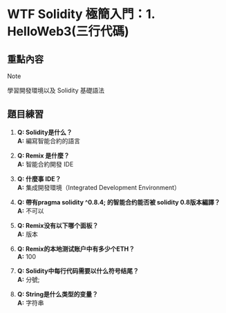 # WTF Solidity 極簡入門：1. HelloWeb3(三行代碼)

## 重點內容

> [!NOTE]
> 學習開發環境以及 Solidity 基礎語法

## 題目練習

1. **Q: Solidity是什么？**  
   **A:** 編寫智能合約的語言

2. **Q: Remix 是什麼？**  
   **A:** 智能合約開發 IDE

3. **Q: 什麼事 IDE？**  
   **A:** 集成開發環境（Integrated Development Environment）

4. **Q: 帶有pragma solidity ^0.8.4; 的智能合约能否被 solidity 0.8版本編譯？**  
   **A:** 不可以

5. **Q: Remix没有以下哪个面板？**  
   **A:** 版本

6. **Q: Remix的本地测试账户中有多少个ETH？**  
   **A:** 100

7. **Q: Solidity中每行代码需要以什么符号结尾？**  
   **A:** 分號;

8. **Q: String是什么类型的变量？**  
   **A:** 字符串

<!--
 ____               __              _     _     _
/ ___|     __ _    / _|   _   _    | |   | |   | |
\___ \    / _` |  | |_   | | | |   | |   | |   | |
 ___) |  | (_| |  |  _|  | |_| |   |_|   |_|   |_|
|____/    \__,_|  |_|     \__,_|   (_)   (_)   (_)

XKKKKKKKKKKKKKKKKKKKKKKKKKKKKKKKKKKKKKKKXXXXXXXXXXXXXXXXXXXXXXXXXXXXXXXXXXXXXXXXXXXXXXXXXXXXXXXXXXXXXXXXXXXX
KKKKKKKKKKKKKKKKKKKKKKKKKKKKKKKKKKKKKKKKKXXXXXXXXXXXXXXXXXXXXXXXXXXXXXXXXXXXXXXXXXXXXXXXXXXXXXKKKKKKXXXXXXXX
KKKKKKKKKKKKKKKKKKKKKKKKKKKKKXXXXXXXXXXXXXXXXXXXXXXXXXXXXXXXXXXXXXXXXXXXXXXXXXXXXXXXXXXXXXXXXXXXXXXXXXXXXXXX
XKKKKKKKKKKKKKKKKKKKKXXXXXXXXXXXXXXXXXXXXXXXXXXXXNNNNNNNNNNNNNNNNNNNNNNNXXXXXXXXXXXXXXXXXXXXXXXXXXXXXXXXXXXX
XXKKKKKKKKKKXXXXXXXXXXXXXXXXXXXXXXNNNNNNNNNNNNNNNNNNNNNNNNNNNNNXXXXXKKKKK0K000K0K000000000000000000000000000
XXXXXKKKKKXXXXXXKKK00000K0000000000K000000KKKKKKKK00OOO00KKKKKKKK0KKKKKKXXXXXXXXXXXXXXXXXXXXXXXXXXXXXXXXXXXX
XXXXXXXKXXKKKKX0KNWNNNXXXXXXXXXXXXXXXXXXXNNNNXOdc;..   ..,ckKXNNNNNNNNXXXXXXXXXXXXXXXXXXXXXXXXXXXXXXXXXXXXXX
XXXXXXXXKKKKKKXKXWWWWWWWWWNNXXXXXXXXXXXXXXKd:.              .,lOXNNNNNXXXXXXXXXXXXXXXXXXXXXXXXXXXXXXXXXXXXXX
XXXXXXXXXXKKKXXKKWWWNWWWWNWWWWNNXXXXXXXXKl.              ....   ,kXNNNNNXXXXXXXXXXXXXXXXXXXXXXXXXXXXXXXXXXXX
XXXXXXXXXXKKKXXKKNWNNNWWNNNNNNWWWWWNXXXK'   .,cllcc:;'';looool,  .dNNNNNNNXXXNNXXXXXXXXXXXXXXXXXXXXXXXXXXXXX
XXXXXXXXXXXKKXXKKNNNNNNNNXXXXXNWWWWWWWNc   ;odddddddddddddddddol' .ONNXXXXXXXXXXXXXXXXXXXXXXKKKKKKKKKKKKKKXX
XXXXXXXXXXXXXXXKKXNNXNNNNXXKKKNWWWNWWWN. .;dxxddxdxddxxxxxdddddoo;.oNNXXXXXXXXXXXXXXXXXXXXXXXKKKKKKKKKKKKKXX
XXXXXXXXXXXXXXXKKXXXXXNNNXXKKKXNNNNWWWN..,cdxxxxdddddddddddddddooo'cNNXXXXXXXXXXXXXXXXXXXXXXXXXXKKKKKKKKKKXX
XXXXXXXXXXXXXXXKKXXXXXXXXXXKKKXNXXXWWWN';:lddddxdddddddddddddddooocoNNXXXXXXXXXXXXXXXXXXXXXXXXXXXKKKKKKKKKXN
XXXXXXXXXXXXXXXKKXXXXXXXXXXKKKKXXXXWWWWccloooooc:;;:clooolc:;;:clooxNNNXXXXXXXXXXXXXXXXXXXXXXXXXXXXXXXKKKKXN
XXXXXXXXXXXXXXNK0XXXXXXXXXXKKKKXXKXNWWWxlodoolc;,,,,,,:c:;;;:ccllodkNNNXXXXXXXXXXXXXXXXXXXXXXXXXXXXXXXXKKKXX
XXXXXXXXXXXXXXNK0XXXXXXXXXXKKKKXXKXNNNXO:oool:;;;..;,;,c;;,..;;:cccokNNXXXXXXXXXXXXXXXXXXXXXXXXXXXXXXXXXKKXX
XXXXXXXXXXXXXXNX0XXXXXXXXXXKKKKXXKXNNx:lcooollc:::::c::dl:c::ccclloooXXXXXXXXXXXXXXXXXXXXXXXXXXXXXXXXXXXKKXX
XXXXXXXXXXXXXXNX0XXXXXXXXXXKKKKXXXXNNxcc:odoooooooolclodolllooolllo:OXXXXXXXXXXXXXXXXXXXXXXXXXXXXXXXXXXXKKXX
XXXXXXXXXXXXXXXX0XXXXXXXXXXKKKKKKKXNNXx;cxddoldddoc;clcclllcldxdooloXXXXXXXXXXXXXXXXXXXXXXXXXXXXXXXXXXXKKKXX
XXXXXXXXXXXXXXXX0XXXXXXXXXXKKKKKKKXXNNXkddddlllllc;::,,;;;:l:coooodKXXXXXXXXXXXXXXXXXXXXXXXXXXXXXXXXXXXXXKXX
XXXXXXXXXXXXXXXX0XXXXXXXXXXKKKKKKKKXNXNNX0kdollllc:ccc::ccllccoooxKKXXXXXXXKXXXXXXXXXXXXXXXXXXXXXXXXXXXXXXXN
XXXXXXXXXXXXXXXXOXXXXXXXXXXKKKKKKKKXXXXNNN0doolll:,';cddxo,'::oooOKKXXXXXKXKKXXXXXXXXXXXXXXXXXXXXXXXXXXXXXNN
XXXXXXXXXXXXXXXXOXXXXXXXXXXKKKKKKKKXXXXNNNXxollclclllcccclloolooxKKKXXXXXXXKKXXXXXXXXXXXXXXXXXXXXXXXXXXXXXNN
XXXXXXXXXKXXXXXXOXXXXXXXXXXKKKKKKKKKXXXNNNNOlccccloollccclooolokKKKKXXXXXXXKXXXXXXXXXXXXXXXXXXXXXXXXXXXXXXNN
XXXXXXXXXXXXXXXXOXXXXXXXXXXKKKKKKKKKXXXXXXNOol::;:lollccclooll0KKKKXXXXXXXXXXXXXXXXXXXXXXXXXXXXXXXXXXXXXXXNN
XXXXXXXXXXXXXXXXOXXXXXXXXXXKKKKKKKKKKXXX0l,colc:;,''''',,,;:ll;kKKKXXXXXXXXXXXXXXXXXXXXXXXXXXXXXXXXXXXXXXXNN
XXXXXXXXXXXXXXXXOXXXXXXXXXXKKKKKKKKKXXXK. .loolc:;;;,,;:clloo; .kKXXXXXXXXXXXXXXXXXXXXXXXXXXXXXXXXXXXXXXXXNN
XXXXXXXXXXXXXXXXOXXXXXXXXXXKKKKKKKK0xox.   .cooollccclodolooo'  .oxKKKKXXXXXXXXXXXXXXXXXXXXXXXXXXXXXXXXXXXNN
XXXXXXXXXXXXXNXX0XXXXXXXXXXKKKKko;.   ':     'loooool:cllooc.    ;'.,:lxKKXXKKKKKXXKK00OOO00K0O00KXXXXXXXKNN
XXXXXXXXXXXXNNXX0XXXXXXXXXKxc,.        .:      ,codolllloc'     .c      .;dOkkOOO0OOxxxxxdddOOxdkOKKKKKKKKNN
XXXXXXXXXXXXXNNX0XXXX0xl:'              .:'     .,:ldddo;.      :.          .:xOKK0KO0OO0O0OXKKO0KKKKKKKKKXX
XXXXXXXXXXXXNNNX0XX0:.                    .;.    .  .;l'                       .;OXXXXXXXXXXXKKK0KKKKKKKK0XX
XXXXXXXXXXXXNNNN0Xd.                               ,.                            .xXXXXXXXXXXKKKKKKKKKKKK0XX
XXXXXXXXXXXXNNNN0;.                           .:,   ,.o.                          .kXXXXXXXXXKKK00KKKKKKK0XX
XXXXXXXXXXXNNNNX,                           .ckkd.  .                              ,KXXXXXXXKKK00000000000XX
XXXXXXXXXXXNNNX:                           .oxdo'      .;:.        ..              .dXXXXXXKKK000000000000XX
XXXXXXXXXXXNNNd.                          .xkxd'     ,dkkxc       'cl;'             'KXXXKKKKK000000000000XX
XXXXXXXXXXXXNK.                          .dxxx:    ;dkddc.         .cc.             .kXXXXXXXXXXXKKKKKKKKKXX
XXXXXXXXXXXXXl                          .xxxxc   ;xOkxl.  .;c:.                      lXXXNNNNNNXXXXXXXXXXXXX
XXXXXXXXKKXXK.                         .xkxxl. ,dxdxd,  .cxxxl.                      ;KXXXXNXNNXNNXXXXXXXXNN
XXXXXXKKKKXXd.                       .:kOkxdc.cxxddc..;dkxd:.                        .kKXXXXXXNNNNNNNNNNNNNN
XXXXXKKKKKKX:                     .cxOOOkkkkkxkxdc,;lxxxd:.                          .:KXXXXXXXXNNNNNNNNNNNN
XXXXXKKKKKK0.                    :kOkxddxkkkkkxdocodool,.                             .KXXXXXXXXXXXXXNNNNNNN
XXXXKKKKKKKl                    lkkxxxddddxxkxdxddoo:.                                .KXXXXXXXNNNNNNNNNNNNN
XXKKKKKKKKKd                  .oxddddoollloodddxxdl'.'',;:lodd.                       .dkkkkkkkkkkkOOOOOOOOO
XXKKKKKKKKK0xol:,'..         .dxddddolllllllllodddddxddxdlc;.                      .,cxO00000000KKKKKKKKKKKK
XXKKKKKKKKKOOOOOOOkxxdol:'. .dxddooollllccccccclolc;,...                     .,:lodxxxxOKKKKKKKKKKKKXXXXXXXX
XKKKKKKKKKOkkkkkxxxddolc,..:xxddooollllcccccccc;.                            .,:lodxxxxOKKKKKKKKKKXXXXXXXXXX
XKKKKKKKKKxxxxdddollc::,.,dxddoolllllllccccc:'                               .':coddxxxkKKKKKKKKKKXXXXXXXXXX
XKKKKKKKK0xxdddoollc:;,;lxdolllllcllllllc;..                                 .';cloddddxKKKKKKKKKKXXXXXXXXXX
XKKKKKKKKOddoooollcccldxdolllcccclllll:.                                   . .';:loodddd0KKKKKKKKKKXXXXXXXXX
KKKKKKKKKkdoooooooddxxollccc::::::cc:.                                     : .';:cllodddkKKKKKKKKKKXXXXXXXXX
KKKKKKKKKdlodkkkkkkxdolc:::;;;;;;:,.                                       d'..;:clloodxxkKKKKKKKKXXXXXXXXXX
KKKKKKKK0odxkkxxdddolcc:::::;;;::.                                         xl..;:ccclloxxxOKKKKKKKKXXXXXXXXX
KKKKKKKKkdddddoooollccc::::::::,                                           ld..;:clcclodxxxKKKKKKKKKXXXXXXXX
KKKKKKKKxloolllllccccc:::::::;.                                            .d..,:clllloddxxOKKKKKKKKKXXXXXXX
KKKKKKKK0lccccc:::::::::::::'                                               .,.':cclllooddxkKKKKKKKKKKKXXXXX
KKKKKKKKKdc::::::::::::::;,.                                                 ;.';:ccllloddddKKKKKKKKKKKXXXXX
KKKK00KKKklc:::::;;;;;;;'.                                                   :..,:ccllloddooO00000KKKKKKXXXX
KKK0000KK0dc:::::;:coxkk                                                     ':.';:cclloooooO00000000KKKKKXX
KKKK0KKKKKKOocc::l0KKKKo                                                .    'd.,;:cllloodddO000000KKKKKKKXX

-->